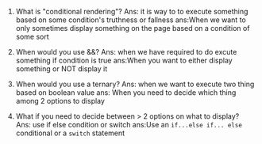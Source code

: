 1. What is "conditional rendering"?
Ans: it is way to to execute something based on some condition's truthness or fallness
ans:When we want to only sometimes display something on the page
based on a condition of some sort

2. When would you use &&?
Ans: when we have required to do excute something if condition is true
ans:When you want to either display something or NOT display it


3. When would you use a ternary?
Ans: when we want to execute two thing based on boolean value
ans: When you need to decide which thing among 2 options to display


4. What if you need to decide between > 2 options on
   what to display?
   Ans:  use if else condition or switch
   ans:Use an `if...else if... else` conditional or a `switch` statement

